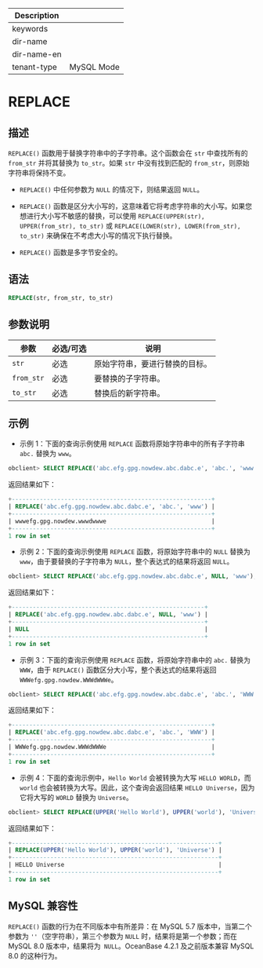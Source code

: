 | Description   |                 |
|---------------|-----------------|
| keywords      |                 |
| dir-name      |                 |
| dir-name-en   |                 |
| tenant-type   | MySQL Mode      |

# REPLACE

## 描述

`REPLACE()` 函数用于替换字符串中的子字符串。这个函数会在 `str` 中查找所有的 `from_str` 并将其替换为 `to_str`。如果 `str` 中没有找到匹配的 `from_str`，则原始字符串将保持不变。

- `REPLACE()` 中任何参数为 `NULL` 的情况下，则结果返回 `NULL`。

- `REPLACE()` 函数是区分大小写的，这意味着它将考虑字符串的大小写。如果您想进行大小写不敏感的替换，可以使用 `REPLACE(UPPER(str), UPPER(from_str), to_str)` 或 `REPLACE(LOWER(str), LOWER(from_str), to_str)` 来确保在不考虑大小写的情况下执行替换。

- `REPLACE()` 函数是多字节安全的。

## 语法

```sql
REPLACE(str, from_str, to_str)
```

## 参数说明

| 参数      | 必选/可选 | 说明                           |
|----------|-----------|--------------------------------|
| `str`    | 必选      | 原始字符串，要进行替换的目标。 |
| `from_str`| 必选      | 要替换的子字符串。              |
| `to_str`  | 必选      | 替换后的新字符串。              |

## 示例

- 示例 1：下面的查询示例使用 `REPLACE` 函数将原始字符串中的所有子字符串 `abc.` 替换为 `www`。

```sql
obclient> SELECT REPLACE('abc.efg.gpg.nowdew.abc.dabc.e', 'abc.', 'www');
```

返回结果如下：

```sql
+---------------------------------------------------------+
| REPLACE('abc.efg.gpg.nowdew.abc.dabc.e', 'abc.', 'www') |
+---------------------------------------------------------+
| wwwefg.gpg.nowdew.wwwdwwwe                              |
+---------------------------------------------------------+
1 row in set
```

- 示例 2：下面的查询示例使用 `REPLACE` 函数，将原始字符串中的 `NULL` 替换为 `www`，由于要替换的子字符串为 `NULL`，整个表达式的结果将返回 `NULL`。

```sql
obclient> SELECT REPLACE('abc.efg.gpg.nowdew.abc.dabc.e', NULL, 'www');
```

返回结果如下：

```sql
+-------------------------------------------------------+
| REPLACE('abc.efg.gpg.nowdew.abc.dabc.e', NULL, 'www') |
+-------------------------------------------------------+
| NULL                                                  |
+-------------------------------------------------------+
1 row in set
```

- 示例 3：下面的查询示例使用 `REPLACE` 函数，将原始字符串中的 `abc.` 替换为 `WWW`，由于 `REPLACE()` 函数区分大小写，整个表达式的结果将返回 `WWWefg.gpg.nowdew.WWWdWWWe`。

```sql
obclient> SELECT REPLACE('abc.efg.gpg.nowdew.abc.dabc.e', 'abc.', 'WWW');
```

返回结果如下：

```sql
+---------------------------------------------------------+
| REPLACE('abc.efg.gpg.nowdew.abc.dabc.e', 'abc.', 'WWW') |
+---------------------------------------------------------+
| WWWefg.gpg.nowdew.WWWdWWWe                              |
+---------------------------------------------------------+
1 row in set
```

- 示例 4：下面的查询示例中，`Hello World` 会被转换为大写 `HELLO WORLD`，而 `world` 也会被转换为大写。因此，这个查询会返回结果 `HELLO Universe`，因为它将大写的 `WORLD` 替换为 `Universe`。

```sql
obclient> SELECT REPLACE(UPPER('Hello World'), UPPER('world'), 'Universe');
```

返回结果如下：

```sql
+-----------------------------------------------------------+
| REPLACE(UPPER('Hello World'), UPPER('world'), 'Universe') |
+-----------------------------------------------------------+
| HELLO Universe                                            |
+-----------------------------------------------------------+
1 row in set
```

## MySQL 兼容性

`REPLACE()` 函数的行为在不同版本中有所差异：在 MySQL 5.7 版本中，当第二个参数为 `''`（空字符串），第三个参数为 `NULL` 时，结果将是第一个参数；而在 MySQL 8.0 版本中，结果将为` NULL`。OceanBase 4.2.1 及之前版本兼容 MySQL 8.0 的这种行为。

